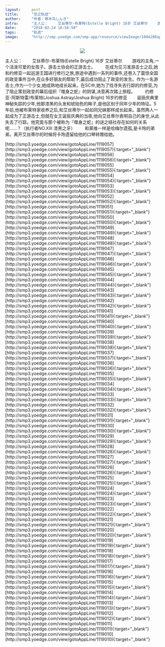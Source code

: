 ```yaml
---
layout:     post
title:      "空之轨迹"
author:     "作者：啄木鸟しんき"
intro:      "主人公： 　　艾丝蒂尔-布莱特(Estelle Bright) 16岁 艾丝蒂尔 　　游戏的主角,一个活泼可爱的女孩子。游击士协会的正游击士。 　　在成为见习准游击士之后,她和约修亚一起巡游王国进行修行之旅,旅途中遇到一系列的事件,还卷入了震惊全国的政变事件当中,在众多好朋友的帮助下,最后成功阻止了政变的发生。作为一名游击士,作为一个少女,她成熟地成长起来。在SC中,她为了找寻失去行踪的约修亚,为了阻止策划政变的幕后组织『噬身之蛇』的阴谋,决意再次踏上旅程。 　　约修亚-阿斯特雷/布莱特(Joshua Astray/Joshua Bright) 16岁约修亚 　　诞辰庆典里神秘失踪的少年,他那漆黑的头发和琥珀色的眸子,是他区别于同年少年的特征。5年前,他被布莱特家收养之后,和艾丝蒂尔一起如同兄妹那样成长起来。虽然两人一起成为了正游击士,但就在女王诞辰庆典的当夜,他向艾丝蒂尔表明自己的身世,从此失去了行踪。他究竟与那个被称为『噬身之蛇』的谜之结社存在如何的关系呢……？（执行者NO.XIII 漆黑之牙） 　　和莱维一样是哈梅尔遗孤,是卡玲的弟弟。离开艾丝蒂尔的时候将卡玲遗留给他的口琴转赠给她。"
date:       "2018-02-14 16:56:50"
tags:       "轨迹"
image:      "http://smp.yoedge.com/smp-app/resource/viewImage/1004208appline.png"
---
```

<div style="text-align: center">
<p><img src="http://smp.yoedge.com/smp-app/resource/viewImage/1004208appline.png"/></p>
</div>
<p class="post-meta">
<span>主人公： 　　艾丝蒂尔-布莱特(Estelle Bright) 16岁 艾丝蒂尔 　　游戏的主角,一个活泼可爱的女孩子。游击士协会的正游击士。 　　在成为见习准游击士之后,她和约修亚一起巡游王国进行修行之旅,旅途中遇到一系列的事件,还卷入了震惊全国的政变事件当中,在众多好朋友的帮助下,最后成功阻止了政变的发生。作为一名游击士,作为一个少女,她成熟地成长起来。在SC中,她为了找寻失去行踪的约修亚,为了阻止策划政变的幕后组织『噬身之蛇』的阴谋,决意再次踏上旅程。 　　约修亚-阿斯特雷/布莱特(Joshua Astray/Joshua Bright) 16岁约修亚 　　诞辰庆典里神秘失踪的少年,他那漆黑的头发和琥珀色的眸子,是他区别于同年少年的特征。5年前,他被布莱特家收养之后,和艾丝蒂尔一起如同兄妹那样成长起来。虽然两人一起成为了正游击士,但就在女王诞辰庆典的当夜,他向艾丝蒂尔表明自己的身世,从此失去了行踪。他究竟与那个被称为『噬身之蛇』的谜之结社存在如何的关系呢……？（执行者NO.XIII 漆黑之牙） 　　和莱维一样是哈梅尔遗孤,是卡玲的弟弟。离开艾丝蒂尔的时候将卡玲遗留给他的口琴转赠给她。</span>
</p>
[http://smp3.yoedge.com/view/gotoAppLine/1119057](http://smp3.yoedge.com/view/gotoAppLine/1119057){:target="_blank"}
[http://smp3.yoedge.com/view/gotoAppLine/1119056](http://smp3.yoedge.com/view/gotoAppLine/1119056){:target="_blank"}
[http://smp3.yoedge.com/view/gotoAppLine/1119055](http://smp3.yoedge.com/view/gotoAppLine/1119055){:target="_blank"}
[http://smp3.yoedge.com/view/gotoAppLine/1119054](http://smp3.yoedge.com/view/gotoAppLine/1119054){:target="_blank"}
[http://smp3.yoedge.com/view/gotoAppLine/1119053](http://smp3.yoedge.com/view/gotoAppLine/1119053){:target="_blank"}
[http://smp3.yoedge.com/view/gotoAppLine/1119052](http://smp3.yoedge.com/view/gotoAppLine/1119052){:target="_blank"}
[http://smp3.yoedge.com/view/gotoAppLine/1119051](http://smp3.yoedge.com/view/gotoAppLine/1119051){:target="_blank"}
[http://smp3.yoedge.com/view/gotoAppLine/1119050](http://smp3.yoedge.com/view/gotoAppLine/1119050){:target="_blank"}
[http://smp3.yoedge.com/view/gotoAppLine/1119049](http://smp3.yoedge.com/view/gotoAppLine/1119049){:target="_blank"}
[http://smp3.yoedge.com/view/gotoAppLine/1119048](http://smp3.yoedge.com/view/gotoAppLine/1119048){:target="_blank"}
[http://smp3.yoedge.com/view/gotoAppLine/1119047](http://smp3.yoedge.com/view/gotoAppLine/1119047){:target="_blank"}
[http://smp3.yoedge.com/view/gotoAppLine/1119046](http://smp3.yoedge.com/view/gotoAppLine/1119046){:target="_blank"}
[http://smp3.yoedge.com/view/gotoAppLine/1119045](http://smp3.yoedge.com/view/gotoAppLine/1119045){:target="_blank"}
[http://smp3.yoedge.com/view/gotoAppLine/1119044](http://smp3.yoedge.com/view/gotoAppLine/1119044){:target="_blank"}
[http://smp3.yoedge.com/view/gotoAppLine/1119043](http://smp3.yoedge.com/view/gotoAppLine/1119043){:target="_blank"}
[http://smp3.yoedge.com/view/gotoAppLine/1119042](http://smp3.yoedge.com/view/gotoAppLine/1119042){:target="_blank"}
[http://smp3.yoedge.com/view/gotoAppLine/1119041](http://smp3.yoedge.com/view/gotoAppLine/1119041){:target="_blank"}
[http://smp3.yoedge.com/view/gotoAppLine/1119040](http://smp3.yoedge.com/view/gotoAppLine/1119040){:target="_blank"}
[http://smp3.yoedge.com/view/gotoAppLine/1119039](http://smp3.yoedge.com/view/gotoAppLine/1119039){:target="_blank"}
[http://smp3.yoedge.com/view/gotoAppLine/1119038](http://smp3.yoedge.com/view/gotoAppLine/1119038){:target="_blank"}
[http://smp3.yoedge.com/view/gotoAppLine/1119037](http://smp3.yoedge.com/view/gotoAppLine/1119037){:target="_blank"}
[http://smp3.yoedge.com/view/gotoAppLine/1119036](http://smp3.yoedge.com/view/gotoAppLine/1119036){:target="_blank"}
[http://smp3.yoedge.com/view/gotoAppLine/1119035](http://smp3.yoedge.com/view/gotoAppLine/1119035){:target="_blank"}
[http://smp3.yoedge.com/view/gotoAppLine/1119034](http://smp3.yoedge.com/view/gotoAppLine/1119034){:target="_blank"}
[http://smp3.yoedge.com/view/gotoAppLine/1119033](http://smp3.yoedge.com/view/gotoAppLine/1119033){:target="_blank"}
[http://smp3.yoedge.com/view/gotoAppLine/1119032](http://smp3.yoedge.com/view/gotoAppLine/1119032){:target="_blank"}
[http://smp3.yoedge.com/view/gotoAppLine/1119031](http://smp3.yoedge.com/view/gotoAppLine/1119031){:target="_blank"}
[http://smp3.yoedge.com/view/gotoAppLine/1119030](http://smp3.yoedge.com/view/gotoAppLine/1119030){:target="_blank"}
[http://smp3.yoedge.com/view/gotoAppLine/1119029](http://smp3.yoedge.com/view/gotoAppLine/1119029){:target="_blank"}
[http://smp3.yoedge.com/view/gotoAppLine/1119028](http://smp3.yoedge.com/view/gotoAppLine/1119028){:target="_blank"}
[http://smp3.yoedge.com/view/gotoAppLine/1119027](http://smp3.yoedge.com/view/gotoAppLine/1119027){:target="_blank"}
[http://smp3.yoedge.com/view/gotoAppLine/1119026](http://smp3.yoedge.com/view/gotoAppLine/1119026){:target="_blank"}
[http://smp3.yoedge.com/view/gotoAppLine/1119025](http://smp3.yoedge.com/view/gotoAppLine/1119025){:target="_blank"}
[http://smp3.yoedge.com/view/gotoAppLine/1119024](http://smp3.yoedge.com/view/gotoAppLine/1119024){:target="_blank"}
[http://smp3.yoedge.com/view/gotoAppLine/1119023](http://smp3.yoedge.com/view/gotoAppLine/1119023){:target="_blank"}
[http://smp3.yoedge.com/view/gotoAppLine/1119022](http://smp3.yoedge.com/view/gotoAppLine/1119022){:target="_blank"}
[http://smp3.yoedge.com/view/gotoAppLine/1119021](http://smp3.yoedge.com/view/gotoAppLine/1119021){:target="_blank"}
[http://smp3.yoedge.com/view/gotoAppLine/1119020](http://smp3.yoedge.com/view/gotoAppLine/1119020){:target="_blank"}
[http://smp3.yoedge.com/view/gotoAppLine/1119019](http://smp3.yoedge.com/view/gotoAppLine/1119019){:target="_blank"}
[http://smp3.yoedge.com/view/gotoAppLine/1119018](http://smp3.yoedge.com/view/gotoAppLine/1119018){:target="_blank"}
[http://smp3.yoedge.com/view/gotoAppLine/1119017](http://smp3.yoedge.com/view/gotoAppLine/1119017){:target="_blank"}
[http://smp3.yoedge.com/view/gotoAppLine/1119016](http://smp3.yoedge.com/view/gotoAppLine/1119016){:target="_blank"}
[http://smp3.yoedge.com/view/gotoAppLine/1119015](http://smp3.yoedge.com/view/gotoAppLine/1119015){:target="_blank"}
[http://smp3.yoedge.com/view/gotoAppLine/1119014](http://smp3.yoedge.com/view/gotoAppLine/1119014){:target="_blank"}
[http://smp3.yoedge.com/view/gotoAppLine/1119013](http://smp3.yoedge.com/view/gotoAppLine/1119013){:target="_blank"}
[http://smp3.yoedge.com/view/gotoAppLine/1119012](http://smp3.yoedge.com/view/gotoAppLine/1119012){:target="_blank"}
[http://smp3.yoedge.com/view/gotoAppLine/1119011](http://smp3.yoedge.com/view/gotoAppLine/1119011){:target="_blank"}
[http://smp3.yoedge.com/view/gotoAppLine/1119010](http://smp3.yoedge.com/view/gotoAppLine/1119010){:target="_blank"}



